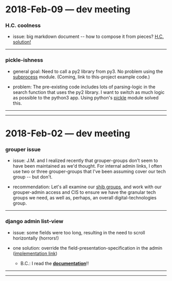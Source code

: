 2018-Feb-09 — dev meeting
=========================

### H.C. coolness

- issue: big markdown document -- how to compose it from pieces? [H.C. solution!](https://github.com/hectorcorrea/solr-for-newbies/blob/master/misc/createoutline.rb)

---


### pickle-ishness

- general goal: Need to call a py2 library from py3. No problem using the [subprocess](https://docs.python.org/3/library/subprocess.html) module. (Coming, link to this-project example code.)

- problem: The pre-existing code includes lots of parsing-logic in the search function that uses the py2 library. I want to switch as much logic as possible to the python3 app. Using python's [pickle](https://docs.python.org/3/library/pickle.html) module solved this.

---
---


2018-Feb-02 — dev meeting
=========================

### grouper issue

- issue: J.M. and I realized recently that grouper-groups don't seem to have been maintained as we'd thought. For internal admin links, I often use two or three grouper-groups that I've been assuming cover our tech group -- but don't.

- recommendation: Let's all examine our [shib groups](https://library.brown.edu/easyaccess/find/my_info/), and work with our grouper-admin access and CIS to ensure we have the granular tech groups we need, as well as, perhaps, an overall digital-technologies group.

---


### django admin list-view

- issue: some fields were too long, resulting in the need to scroll horizontally (horrors!)

- one solution: override the field-presentation-specification in the admin ([implementation link](https://github.com/birkin/site_checker_project/blob/0c97a5954b9f10afaa303705dfdbe5630563b1d5/site_checker_app/admin.py#L12-L20))
    - B.C.: I read the [__documentation__](https://docs.djangoproject.com/en/1.11/ref/contrib/admin/#django.contrib.admin.ModelAdmin.list_display)!!

---
---
